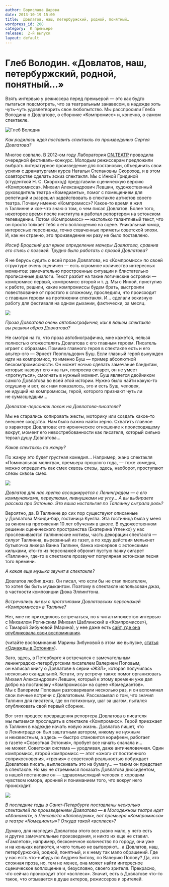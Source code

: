 ```yaml
---
author: Борислава Шарова
date: 2013-10-19 15:00
title:  Довлатов, наш, петербуржский, родной, понятный…
wordpress_id: 208
category:  К премьере
release:  2-й выпуск
layout: default
---
```


# Глеб Володин. «Довлатов, наш, петербуржский, родной, понятный…»

Взять интервью у режиссера перед премьерой — это как будто пытаться подсмотреть, что за театральным занавесом, в надежде хоть чуть-чуть удовлетворить свое любопытство. Мы расспросили Глеба Володина о Довлатове, о сборнике «Компромисс» и, конечно, о самом спектакле.


![][4]


_Как родилась идея поставить спектакль по произведению Сергея Довлатова?_

Многое совпало. В 2012-ом году Лаборатория [ON.ТЕАТР](http://vk.com/id106966729) проводила очередной фестиваль-конкурс. Молодым режиссерам предложили выбрать литературное произведение для постановки, объединить свои усилия с драматургами курса Натальи Степановны Скороход, и в этом соавторстве сделать эскиз спектакля. Мы с Инной Гридиной (студенткой Н. С. Скороход) представили сценическую версию «Компромисса». Михаил Александрович Левшин, художественный руководитель театра «Комедианты», помог с помещением для репетиций и разрешил задействовать в спектакле артистов своего театра. Почему именно «Компромисс»? Какое-то время я жил в Таллинне и кое-что знаю о том, о чем писал Довлатов. Более того, некоторое время после института я работал репортером на эстонском телевидении. Потом «Компромисс» — настолько талантливый текст, что он просто толкает тебя к его воплощению на сцене. Уникальный юмор, интересные персонажы, точно схваченные приметы советской эпохи. И, как ни странно, это произведение ни разу не было поставлено.


_Иосиф Бродский дал яркое определение манеры Довлатова, сравнив его стиль с поэзией. Трудно было работать с прозой Довлатова?_

Я не берусь судить о всей прозе Довлатова, но «Компромисс» по своей структуре очень сценичен — есть огромное количество интересных моментов: замечательно простроенные ситуации и блистательно прописанные диалоги. Текст разбит на такие логические островки — компромисс первый, компромисс второй и т. д. Мы с Инной, приступив к работе, решили, какие компромиссы будем брать, выстроили повествование от простого к сложному, проследили, что происходит с главным героем на протяжении спектакля. И… сделали эскизную работу для фестиваля на одном дыхании, фактически, за месяц.

![][1]


_Проза Довлатова очень автобиографична, как в вашем спектакле вы решили образ Довлатова?_

Не смотря на то, что проза автобиографична, мне кажется, нельзя полностью отожествлять Довлатова с его главным героем. Писатель играет с образами. Помимо главного героя в спектакле есть и его альтер-эго — Эрнест Леопольдович Буш. Если главный герой вынужден идти на компромисс, то именно Буш — пример абсолютной бескомпромиссности. Он может ночью сделать замечание бандитам, которые назовут его «на ты», попросив сигарет, он не умеет «прогнуться», смолчать в нужный момент. Буш является двойником самого Довлатова во всей этой истории. Нужно было найти какую-то отдушину и вот, как нам показалось, это и есть Буш, человек, не идущий на компромиссы, герой, которого признают чуть ли не сумасшедшим…


_Довлатов-персонаж похож на Довлатова-писателя?_

Мы не старались копировать жесты, моторику или создать какое-то внешнее сходство. Нам было важно найти зерно. Схватить главное в характере Довлатова: его ироническое отношение к происходящему вокруг, момент его невостребованности как писателя, который сильно терзал душу Довлатова…


_Каков спектакль по жанру?_

По жанру это будет грустная комедия… Например, жанр спектакля «Поминальная молитва», премьера прошлого года, — тоже комедия, можно определить как смех сквозь слезы, здесь, наоборот, проступают слезы сквозь смех.

![][2]


_Довлатов для нас крепко ассоциируется с Ленинградом — с его коммуналками, переулками, пивнушками на углу… А вы выбираете рассказ про Эстонию. Это ваша ностальгия по Таллинну сыграла роль?_

Вероятно, да. В Таллинне до сих пор существуют описанные у Довлатова Мюнди-бар, гостиница Кунгла. Эта гостиница была у меня за окном на протяжении 10 лет обучения в школе. В художественном решении сценического пространства (Екатерина Угленко) у нас прослеживаются таллиннские мотивы, часть декорации спектакля — силуэт Таллинна, вырезанный из газет, а по ходу действия мелькнет бутылочка ликера Ванна Таллинн, банка консервов с эстонскими кильками, кто-то из персонажей обронит пустую пачку сигарет «Таллинн», где-то в спектакле прозвучит популярная эстонская песня того времени.


_А какая еще музыка звучит в спектакле?_

Довлатов любил джаз. Он писал, что если бы не стал писателем, то хотел бы быть музыкантом. Поэтому в спектакле использован джаз, в частности композиции Дюка Эллингтона.


_Встречались ли вы с прототипами Довлатовских персонажей «Компромисса» в Таллине?_

Нет, мне не приходилось встречаться, но я читал множество интервью с Михаилом Рогинским (Михаил Шаблинский в «Компромиссе»), с Тамарой Зибуновой (Марина), у нее даже есть [сайт, где она опубликовала свои воспоминания](http://www.sergeidovlatov.com/chas_17-11-2004.html).

(читайте воспоминания Марины Зибуновой в этом же выпуске, [статья «Однажды в Эстонии»](http://journal.komedianty.com/odnajdy-v-estonii/)).

Зато, здесь, в Петербурге я встречался с замечательным ленинградско-петербургским писателем Валерием Поповым, он написал книгу о Довлатове в серии «ЖЗЛ», которая получилась несколько скандальной. Кстати, эту встречу также помог организовать Михаил Александрович Левшин, который к этому времени уже дал добро на постановку «Компромисса» на сцене «Комедиантов». Мы с Валерием Поповым разговаривали несколько раз, и он вспоминал свои личные встречи с Довлатовым. Рассказывал о том, что значил Таллинн для писателя, где он потихоньку, шаг за шагом, пытался опубликовать свой первый сборник.

Вот этот процесс превращения репортера Довлатова в писателя мы пытаемся проследить в спектакле «Компромисс». Герой приезжает в Таллинн в надежде начать новую жизнь. Довлатов пишет, что в Ленинграде он был заштатным автором, никому не нужным и неизвестным, а здесь — быстро становится корифеем, работает в газете «Совесткая Эстония», пробует все начать сначала и… не может. Советская система — уродливая, даже античеловечная. Один компромисс, второй компромисс — этот «ожог» от постоянного соприкосновения, «трения» с советской реальностью побуждает Довлатова писать, выплескивать это на бумагу… — таким он предстает в спектакле. Но мы не стремимся показать Довлатова диссидентом, в нашей постановке он — здравомыслящий человек с хорошим чувством юмора, иронией и пониманием того, что вокруг него происходит.

![][3]


_В последние годы в Санкт-Петербурге поставлены несколько спектаклей по произведениям Довлатова — в Молодежном театре идет «Абанамат», в Ленсовета «Заповедник», вот премьера «Компромисса» в театре «Комедианты»? Откуда такой «всплеск»?_

Думаю, для наследия Довлатова этого все равно мало, у него есть и другие замечательные произведения, и никто их еще не ставил. «Гамлетов», например, бесконечное количество по городу, они уже и на коньках катаются, и чего только не вытворяют… а Довлатов, наш, петербуржский, родной, понятный, и к нему так мало обращений. Где у нас есть что-нибудь по Андрею Битову, по Валерию Попову? Да, это сложная проза, но, тем не менее, она может найти интересное сценическое воплощение и, безусловно, своего зрителя. Прекрасно, что сейчас происходит этот «всплеск». Значит, есть в Довлатове что-то такое, что отзывается в душе актеров, режиссеров и зрителей.

[1]: ./kompromiss-1.jpg
[2]: ./kompromiss-2.jpg
[3]: ./kompromiss-3.jpg
[4]: ./volodin.jpg "Глеб Володин"